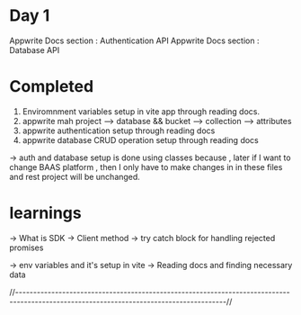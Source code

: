 # Day 1 

Appwrite Docs section : Authentication API
Appwrite Docs section : Database API

# Completed
1. Enviromnment variables setup in vite app through reading docs.
2. appwrite mah project --> database && bucket --> collection --> attributes
3. appwrite authentication setup through reading docs
4. appwrite database CRUD operation setup through reading docs

-> auth and database setup is done using classes because , later if I want to change BAAS platform , then I only have to make changes in 
in these files and rest project will be unchanged.

# learnings
-> What is SDK
-> Client method 
-> try catch block for handling rejected promises

-> env variables and it's setup in vite
-> Reading docs and finding necessary data

//----------------------------------------------------------------------------------------------------------------------------------------//


